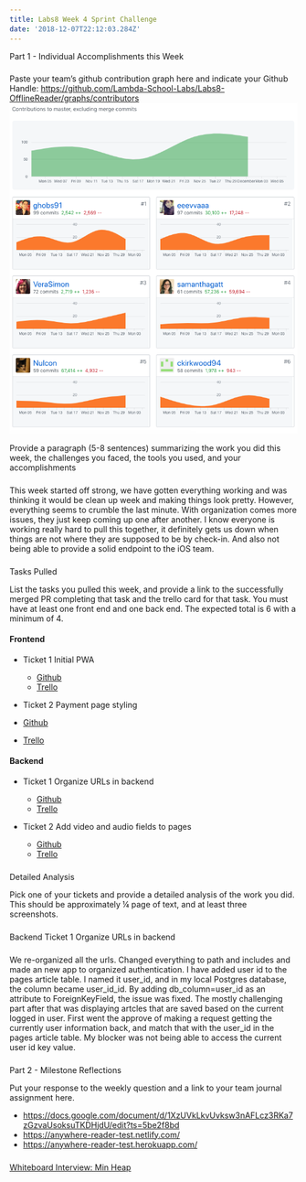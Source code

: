 ```yaml
---
title: Labs8 Week 4 Sprint Challenge
date: '2018-12-07T22:12:03.284Z'
---
```


Part 1 - Individual Accomplishments this Week

###

Paste your team’s github contribution graph here and indicate your Github Handle:
https://github.com/Lambda-School-Labs/Labs8-OfflineReader/graphs/contributors
![Contribution Graph](contribution.png)

Provide a paragraph (5-8 sentences) summarizing the work you did this week, the challenges you faced, the tools you used, and your accomplishments

###

This week started off strong, we have gotten everything working and was thinking it would be clean up week and making things look pretty.
However, everything seems to crumble the last minute. With organization comes more issues, they just keep coming up one after another.
I know everyone is working really hard to pull this together, it definitely gets us down when things are not where they are supposed to be by check-in.
And also not being able to provide a solid endpoint to the iOS team.

###

Tasks Pulled

List the tasks you pulled this week, and provide a link to the successfully merged PR completing that task and the trello card for that task. You must have at least one front end and one back end. The expected total is 6 with a minimum of 4.

#### Frontend

- Ticket 1 Initial PWA

  - [Github](https://github.com/Lambda-School-Labs/Labs8-OfflineReader/pull/114)
  - [Trello](https://trello.com/c/YS2WhiuP)

- Ticket 2 Payment page styling

- [Github](https://github.com/Lambda-School-Labs/Labs8-OfflineReader/pull/102)
- [Trello](https://trello.com/c/t4ZuH42Y)

#### Backend

- Ticket 1 Organize URLs in backend

  - [Github](https://github.com/Lambda-School-Labs/Labs8-OfflineReader/pull/121)
  - [Trello](https://trello.com/c/ilIwQxFk)

- Ticket 2 Add video and audio fields to pages

  - [Github](https://github.com/Lambda-School-Labs/Labs8-OfflineReader/pull/117)
  - [Trello](https://trello.com/c/xMI7gm4Q)

###

Detailed Analysis

Pick one of your tickets and provide a detailed analysis of the work you did. This should be approximately ¼ page of text, and at least three screenshots.

###

Backend Ticket 1 Organize URLs in backend

###

We re-organized all the urls. Changed everything to path and includes and made an new app to organized authentication.
I have added user id to the pages article table. I named it user_id, and in my local Postgres database, the column became user_id_id.
By adding db_column=user_id as an attribute to ForeignKeyField, the issue was fixed.
The mostly challenging part after that was displaying artcles that are saved based on the current logged in user.
First went the approve of making a request getting the currently user information back, and match that with the user_id in the pages article table.
My blocker was not being able to access the current user id key value.

###

Part 2 - Milestone Reflections

Put your response to the weekly question and a link to your team journal assignment here.

- https://docs.google.com/document/d/1XzUVkLkvUvksw3nAFLcz3RKa7zGzvaUsoksuTKDHjdU/edit?ts=5be2f8bd
- https://anywhere-reader-test.netlify.com/
- https://anywhere-reader-test.herokuapp.com/

###

[Whiteboard Interview: Min Heap](https://youtu.be/W_D_6GZ-h2s)
